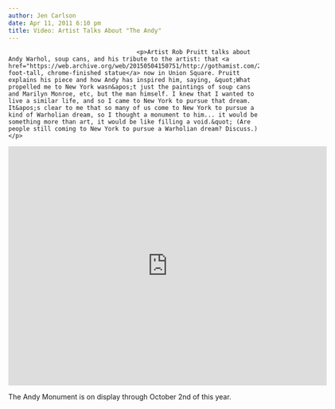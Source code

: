 ```yaml
---
author: Jen Carlson
date: Apr 11, 2011 6:10 pm
title: Video: Artist Talks About "The Andy"
---
```


	
										<p>Artist Rob Pruitt talks about Andy Warhol, soup cans, and his tribute to the artist: that <a href="https://web.archive.org/web/20150504150751/http://gothamist.com/2011/03/30/andy_warhol_1.php">7-foot-tall, chrome-finished statue</a> now in Union Square. Pruitt explains his piece and how Andy has inspired him, saying, &quot;What propelled me to New York wasn&apos;t just the paintings of soup cans and Marilyn Monroe, etc, but the man himself. I knew that I wanted to live a similar life, and so I came to New York to pursue that dream. It&apos;s clear to me that so many of us come to New York to pursue a kind of Warholian dream, so I thought a monument to him... it would be something more than art, it would be like filling a void.&quot; (Are people still coming to New York to pursue a Warholian dream? Discuss.)</p>

<p><iframe src="https://web.archive.org/web/20150504150751if_/http://player.vimeo.com/video/21775528?portrait=0&amp;color=aeb3b5" width="640" height="480" frameborder="0"></iframe></p>

<p>The Andy Monument is on display through October 2nd of this year.</p>					
										
									
				